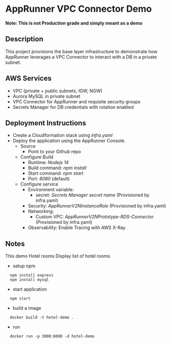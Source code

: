 # AppRunner VPC Connector Demo

**Note: This is not Production grade and simply meant as a demo**

## Description

This project provisions the base layer infrastructure to demonstrate how AppRunner leverages a VPC Connector to interact with a DB in a private subnet.

## AWS Services

* VPC (private + public subnets, IGW, NGW)
* Aurora MySQL in private subnet
* VPC Connector for AppRunner and requisite security groups
* Secrets Manager for DB credentials with rotation enabled

## Deployment Instructions

- Create a Cloudformation stack using *infra.yaml*  
- Deploy the application using the AppRunner Console.
  - Source
    - Point to your Github repo
  - Configure Build
    - Runtime: *Nodejs 14*
    - Build command:  *npm install*
    - Start command: *npm start*
    - Port: *8080* (default) 
  - Configure service
    - Environment variable:
      - secret: *Secrets Manager secret name* (Provisioned by infra.yaml)
    - Security: *AppRunnerV2NInstanceRole* (Provisioned by infra.yaml)
    - Networking: 
      - Custom VPC: *AppRunnerV2NPrototype-RDS-Connector* (Provisioned by infra.yaml)
    - Observability: Enable Tracing with AWS X-Ray



## Notes

This demo 
Hotel rooms
Display list of hotel rooms
* setup npm
```
  npm install express
  npm install mysql
```
* start application
```
  npm start
```
* build a image
```
  docker build -t hotel-demo .
```
* run
```
  docker run -p 3000:8080 -d hotel-demo
```
